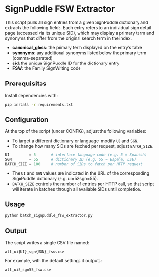 # SignPuddle FSW Extractor

This script pulls **all** sign entries from a given SignPuddle dictionary and extracts the following fields. Each entry refers to an individual sign detail page (accessed via its unique SID), which may display a primary term and synonyms that differ from the original search term in the index.

* **canonical\_gloss**: the primary term displayed on the entry’s table
* **synonyms**: any additional synonyms listed below the primary term (comma-separated)
* **sid**: the unique SignPuddle ID for the dictionary entry
* **FSW**: the Family SignWriting code


## Prerequisites

Install dependencies with:

```bash
pip install -r requirements.txt
```

## Configuration

At the top of the script (under CONFIG), adjust the following variables:

* To target a different dictionary or language, modify `UI` and `SGN`.
* To change how many SIDs are fetched per request, adjust `BATCH_SIZE`.

```python
UI         = 5       # interface language code (e.g. 5 = Spanish)
SGN        = 55      # dictionary ID (e.g. 55 = España, LSE)
BATCH_SIZE = 100     # number of SIDs to fetch per HTTP request
```
* The `UI` and `SGN` values are indicated in the URL of the corresponding SignPuddle dictionary (e.g. ui=5&sgn=55).
* `BATCH_SIZE` controls the number of entries per HTTP call, so that script will iterate in batches through all available SIDs until completion.

## Usage

```bash
python batch_signpuddle_fsw_extractor.py
```

## Output

The script writes a single CSV file named:

```
all_ui{UI}_sgn{SGN}_fsw.csv
```

For example, with the default settings it outputs:

```
all_ui5_sgn55_fsw.csv
```
